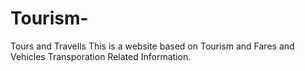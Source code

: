 # Tourism-
Tours and Travells
This is a website based on Tourism and Fares and Vehicles Transporation Related Information.
